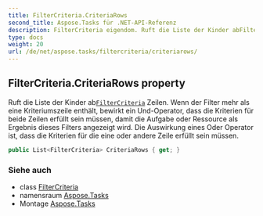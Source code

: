 ```yaml
---
title: FilterCriteria.CriteriaRows
second_title: Aspose.Tasks für .NET-API-Referenz
description: FilterCriteria eigendom. Ruft die Liste der Kinder abFilterCriteria Zeilen. Wenn der Filter mehr als eine Kriteriumszeile enthält bewirkt ein UndOperator dass die Kriterien für beide Zeilen erfüllt sein müssen damit die Aufgabe oder Ressource als Ergebnis dieses Filters angezeigt wird. Die Auswirkung eines Oder Operator ist dass die Kriterien für die eine oder andere Zeile erfüllt sein müssen.
type: docs
weight: 20
url: /de/net/aspose.tasks/filtercriteria/criteriarows/
---
```

## FilterCriteria.CriteriaRows property

Ruft die Liste der Kinder ab[`FilterCriteria`](../) Zeilen. Wenn der Filter mehr als eine Kriteriumszeile enthält, bewirkt ein Und-Operator, dass die Kriterien für beide Zeilen erfüllt sein müssen, damit die Aufgabe oder Ressource als Ergebnis dieses Filters angezeigt wird. Die Auswirkung eines Oder Operator ist, dass die Kriterien für die eine oder andere Zeile erfüllt sein müssen.

```csharp
public List<FilterCriteria> CriteriaRows { get; }
```

### Siehe auch

* class [FilterCriteria](../)
* namensraum [Aspose.Tasks](../../filtercriteria/)
* Montage [Aspose.Tasks](../../../)


